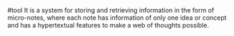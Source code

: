 #tool
It is a system for storing and retrieving information in the form of micro-notes, where each note has information of only one idea or concept and has a hypertextual features to make a web of thoughts possible.

